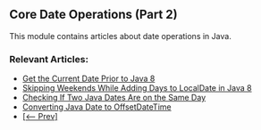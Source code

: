 ## Core Date Operations (Part 2)
This module contains articles about date operations in Java.

### Relevant Articles:
- [Get the Current Date Prior to Java 8](https://www.baeldung.com/java-get-the-current-date-legacy)
- [Skipping Weekends While Adding Days to LocalDate in Java 8](https://www.baeldung.com/java-localdate-add-days-skip-weekends)
- [Checking If Two Java Dates Are on the Same Day](https://www.baeldung.com/java-check-two-dates-on-same-day)
- [Converting Java Date to OffsetDateTime](https://www.baeldung.com/java-convert-date-to-offsetdatetime)
- [[<-- Prev]](/core-java-modules/core-java-date-operations-1)
